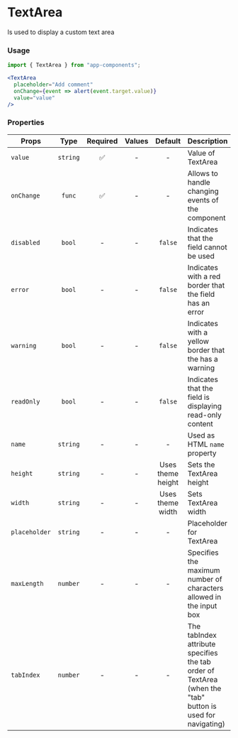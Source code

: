# TextArea

Is used to display a custom text area

### Usage

```js
import { TextArea } from "app-components";
```

```jsx
<TextArea
  placeholder="Add comment"
  onChange={event => alert(event.target.value)}
  value="value"
/>
```

### Properties

| Props         |   Type   | Required | Values |      Default      | Description                                                                                                 |
| ------------- | :------: | :------: | :----: | :---------------: | ----------------------------------------------------------------------------------------------------------- |
| `value`       | `string` |    ✅    |   -    |         -         | Value of TextArea                                                                                          |
| `onChange`    |  `func`  |    ✅    |   -    |         -         | Allows to handle changing events of the component                                                            |
| `disabled`    |  `bool`  |    -     |   -    |      `false`      | Indicates that the field cannot be used                                                                     |
| `error`       |  `bool`  |    -     |   -    |      `false`      | Indicates with a red border that the field has an error                                                                       |
| `warning`     |  `bool`  |    -     |   -    |      `false`      | Indicates with a yellow border that the has a warning                                                                            |
| `readOnly`    |  `bool`  |    -     |   -    |      `false`      | Indicates that the field is displaying read-only content                                                    |
| `name`        | `string` |    -     |   -    |         -         | Used as HTML `name` property                                                                                |
| `height`      | `string` |    -     |   -    | Uses theme height | Sets the TextArea height                                                                                    |
| `width`       | `string` |    -     |   -    | Uses theme width  | Sets TextArea width                                                                                      |
| `placeholder` | `string` |    -     |   -    |         -         | Placeholder for TextArea                                                                                    |
| `maxLength`   | `number` |    -     |   -    |         -         | Specifies the maximum number of characters allowed in the input box             |
| `tabIndex`    | `number` |    -     |   -    |         -         | The tabIndex attribute specifies the tab order of TextArea (when the "tab" button is used for navigating) |
